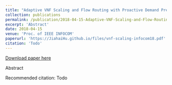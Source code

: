 ```yaml
---
title: "Adaptive VNF Scaling and Flow Routing with Proactive Demand Prediction"
collection: publications
permalink: /publication/2018-04-15-Adaptive-VNF-Scaling-and-Flow-Routing-with-Proactive-Demand-Prediction
excerpt: 'Abstract'
date: 2018-04-15
venue: 'Proc. of IEEE INFOCOM'
paperurl: 'https://JiahaiHu.github.io/files/vnf-scaling-infocom18.pdf'
citation: 'Todo'
---
```


<a href='https://JiahaiHu.github.io/files/vnf-scaling-infocom18.pdf'>Download paper here</a>

Abstract

Recommended citation: Todo